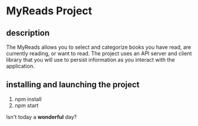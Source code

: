 # MyReads Project

## description
The MyReads  allows you to select and categorize books you have read, are currently reading, or want to read. The project uses an API server and client library that you will use to persist information as you interact with the application.

 ## installing and launching the project
 1. npm install
 2. npm start

 Isn't today a **wonderful** day?